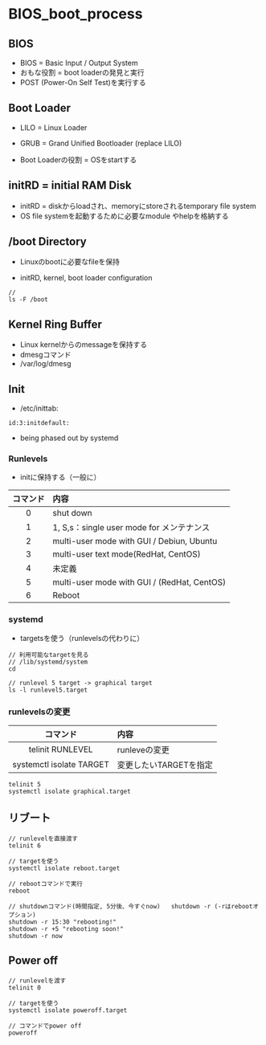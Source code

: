 # BIOS_boot_process 

## BIOS
* BIOS = Basic Input / Output System
* おもな役割 = boot loaderの発見と実行
* POST (Power-On Self Test)を実行する

## Boot Loader

* LILO = Linux Loader
* GRUB = Grand Unified Bootloader (replace LILO)

* Boot Loaderの役割 = OSをstartする

## initRD = initial RAM Disk

* initRD = diskからloadされ、memoryにstoreされるtemporary file system
* OS file systemを起動するために必要なmodule やhelpを格納する

## /boot Directory

* Linuxのbootに必要なfileを保持

* initRD, kernel, boot loader configuration

```
// 
ls -F /boot
```

## Kernel Ring Buffer

* Linux kernelからのmessageを保持する
* dmesgコマンド
* /var/log/dmesg

## Init

* /etc/inittab:

```
id:3:initdefault:
```

* being phased out by systemd

### Runlevels

* initに保持する（一般に）

|コマンド|内容|
|:------------:|:-----------|
|0|shut down|
|1|1, S,s：single user mode for メンテナンス|
|2|multi-user mode with GUI / Debiun, Ubuntu|
|3|multi-user text mode(RedHat, CentOS)|
|4|未定義|
|5|multi-user mode with GUI / (RedHat, CentOS)|
|6|Reboot|

### systemd

* targetsを使う（runlevelsの代わりに）

```
// 利用可能なtargetを見る
// /lib/systemd/system
cd

// runlevel 5 target -> graphical target
ls -l runlevel5.target
```

### runlevelsの変更

|コマンド|内容|
|:------------:|:-----------|
|telinit RUNLEVEL|runleveの変更|
|systemctl isolate TARGET|変更したいTARGETを指定|


```
telinit 5
systemctl isolate graphical.target
```

## リブート

```
// runlevelを直接渡す
telinit 6

// targetを使う
systemctl isolate reboot.target

// rebootコマンドで実行
reboot

// shutdownコマンド(時間指定, 5分後、今すぐnow)   shutdown -r (-rはrebootオプション)
shutdown -r 15:30 "rebooting!"
shutdown -r +5 "rebooting soon!"
shutdown -r now

```

## Power off

```
// runlevelを渡す
telinit 0

// targetを使う
systemctl isolate poweroff.target

// コマンドでpower off
poweroff
```
